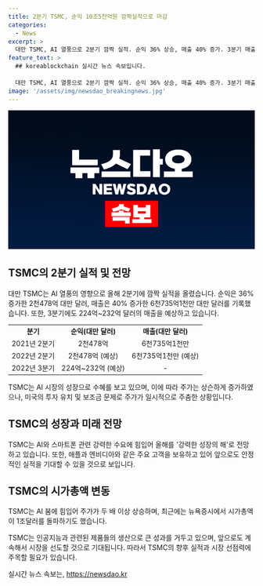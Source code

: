 ```yaml
---
title: 2분기 TSMC, 순익 10조5천억원 깜짝실적으로 마감
categories:
  - News
excerpt: >
  대만 TSMC, AI 열풍으로 2분기 깜짝 실적. 순익 36% 상승, 매출 40% 증가. 3분기 매출 31조~32조원 예상. AI 시장 성장에 따른 수혜로 애플과 엔비디아를 주요 고객으로 두고 있으며, 주가는 두 배 이상 상승. 하지만 바이든 행정부 보조금 지급문제로 주가 주춤. SBS Biz는 제보를 기다리고 있습니다. [자세히 보기] (https://url.kr/9pghjn)
feature_text: >
  ## koreablockchain 실시간 뉴스 속보입니다.

  대만 TSMC, AI 열풍으로 2분기 깜짝 실적. 순익 36% 상승, 매출 40% 증가. 3분기 매출 31조~32조원 예상. AI 시장 성장에 따른 수혜로 애플과 엔비디아를 주요 고객으로 두고 있으며, 주가는 두 배 이상 상승. 하지만 바이든 행정부 보조금 지급문제로 주가 주춤. SBS Biz는 제보를 기다리고 있습니다. [자세히 보기] (https://url.kr/9pghjn)
image: '/assets/img/newsdao_breakingnews.jpg'
---
```


<p><img src="/assets/img/newsdao_breakingnews.jpg" alt="koreablockchain 속보" /></p>

<h2 data-ke-size="size26">TSMC의 2분기 실적 및 전망</h2>

<p data-ke-size="size16">대만 TSMC는 AI 열풍의 영향으로 올해 2분기에 깜짝 실적을 올렸습니다. 순익은 36% 증가한 2천478억 대만 달러, 매출은 40% 증가한 6천735억1천만 대만 달러를 기록했습니다. 또한, 3분기에도 224억~232억 달러의 매출을 예상하고 있습니다.</p>

<table>
    <tr>
        <td style="text-align: center; height: 17px;"><b>분기</b></td>
        <td style="text-align: center; height: 17px;"><b>순익(대만 달러)</b></td>
        <td style="text-align: center; height: 17px;"><b>매출(대만 달러)</b></td>
    </tr>
    <tr>
        <td style="text-align: center; height: 17px;">2021년 2분기</td>
        <td style="text-align: center; height: 17px;">2천478억</td>
        <td style="text-align: center; height: 17px;">6천735억1천만</td>
    </tr>
    <tr>
        <td style="text-align: center; height: 17px;">2022년 2분기</td>
        <td style="text-align: center; height: 17px;">2천478억 (예상)</td>
        <td style="text-align: center; height: 17px;">6천735억1천만 (예상)</td>
    </tr>
    <tr>
        <td style="text-align: center; height: 17px;">2022년 3분기</td>
        <td style="text-align: center; height: 17px;">224억~232억 (예상)</td>
        <td style="text-align: center; height: 17px;"> - </td>
    </tr>
</table>

<p data-ke-size="size16">TSMC는 AI 시장의 성장으로 수혜를 보고 있으며, 이에 따라 주가는 상슨하게 증가하였으나, 미국의 투자 유치 및 보조금 문제로 주가가 일시적으로 주춤한 상황입니다.</p>

<h2 data-ke-size="size26">TSMC의 성장과 미래 전망</h2>

<p data-ke-size="size16">TSMC는 AI와 스마트폰 관련 강력한 수요에 힘입어 올해를 '강력한 성장의 해'로 전망하고 있습니다. 또한, 애플과 엔비디아와 같은 주요 고객을 보유하고 있어 앞으로도 안정적인 실적을 기대할 수 있을 것으로 보입니다.</p>

<h2 data-ke-size="size26">TSMC의 시가총액 변동</h2>

<p data-ke-size="size16">TSMC는 AI 붐에 힘입어 주가가 두 배 이상 상승하며, 최근에는 뉴욕증시에서 시가총액이 1조달러를 돌파하기도 했습니다.</p>

<p data-ke-size="size16">TSMC는 인공지능과 관련된 제품들의 생산으로 큰 성과를 거두고 있으며, 앞으로도 계속해서 시장을 선도할 것으로 기대됩니다. 따라서 TSMC의 향후 실적과 시장 선점력에 주목할 필요가 있습니다.</p>
실시간 뉴스 속보는, <a href="https://newsdao.kr" rel="dofollow">https://newsdao.kr</a>


